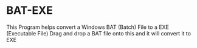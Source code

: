 # BAT-EXE
This Program helps convert a Windows BAT (Batch) File to a EXE (Executable File)
Drag and drop a BAT file onto this and it will convert it to EXE
